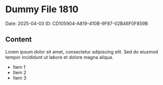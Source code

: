 # Dummy File 1810

Date: 2025-04-03
ID: CD105904-A819-410B-9F87-02B46F0F859B

## Content

Lorem ipsum dolor sit amet, consectetur adipiscing elit.
Sed do eiusmod tempor incididunt ut labore et dolore magna aliqua.

* Item 1
* Item 2
* Item 3


